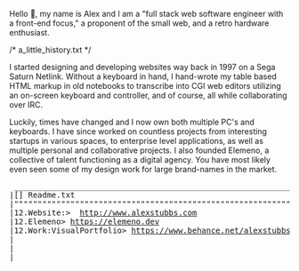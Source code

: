 Hello 👋, my name is Alex and I am a "full stack web software engineer with a front-end focus," a proponent of the small web, and a retro hardware enthusiast.

/* a_little_history.txt */

I started designing and developing websites way back in 1997 on a Sega Saturn Netlink. Without a keyboard in hand, I hand-wrote my table based HTML markup in old notebooks to transcribe into CGI web editors utilizing an on-screen keyboard and controller, and of course, all while collaborating over IRC.

Luckily, times have changed and I now own both multiple PC's and keyboards. I have since worked on countless projects from interesting startups in various spaces, to enterprise level applications, as well as multiple personal and collaborative projects. I also founded Elemeno, a collective of talent functioning as a digital agency. You have most likely even seen some of my design work for large brand-names in the market.

<pre>
 _______________________________________________________________________
|[] Readme.txt                                                    |F]|!"|
|"""""""""""""""""""""""""""""""""""""""""""""""""""""""""""""""""""""|"|
|12.Website:>  <a href="http://www.alexstubbs.com">http://www.alexstubbs.com</a>                              | |
|12.Elemeno> <a href="https://elemeno.dev">https://elemeno.dev</a>                                      | |
|12.Work:VisualPortfolio> <a href="https://www.behance.net/alexstubbs">https://www.behance.net/alexstubbs</a>          | |
|                                                                     | |
|                                                                     |_|
|_____________________________________________________________________|/|
</pre>
